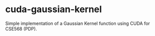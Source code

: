 # cuda-gaussian-kernel
Simple implementation of a Gaussian Kernel function using CUDA for CSE568 (PDP).
